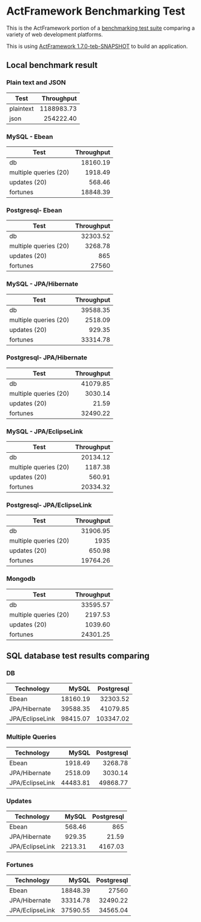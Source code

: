 # ActFramework Benchmarking Test

This is the ActFramework portion of a [benchmarking test suite](../) comparing a variety of web development platforms.

This is using [ActFramework 1.7.0-teb-SNAPSHOT](http://actframework.org) to build an application.

## Local benchmark result

### Plain text and JSON

| Test | Throughput |
| ---- | ---------: |
| plaintext | 1188983.73  |
| json | 254222.40 |

### MySQL - Ebean

| Test | Throughput |
| ---- | ----------: |
| db | 18160.19 |
| multiple queries (20) | 1918.49 |
| updates (20) | 568.46 |
| fortunes | 18848.39 |

### Postgresql- Ebean

| Test | Throughput |
| ---- | ---------: |
| db | 32303.52 |
| multiple queries (20) | 3268.78 |
| updates (20) | 865 |
| fortunes | 27560 |

### MySQL - JPA/Hibernate

| Test | Throughput |
| ---- | ----------: |
| db | 39588.35 |
| multiple queries (20) | 2518.09 |
| updates (20) | 929.35 |
| fortunes | 33314.78 |

### Postgresql- JPA/Hibernate

| Test | Throughput |
| ---- | ---------: |
| db | 41079.85 |
| multiple queries (20) | 3030.14 |
| updates (20) | 21.59 |
| fortunes | 32490.22 |

### MySQL - JPA/EclipseLink

| Test | Throughput |
| ---- | ----------: |
| db | 20134.12 |
| multiple queries (20) | 1187.38 |
| updates (20) | 560.91 |
| fortunes | 20334.32 |

### Postgresql- JPA/EclipseLink

| Test | Throughput |
| ---- | ---------: |
| db | 31906.95 |
| multiple queries (20) | 1935 |
| updates (20) | 650.98 |
| fortunes | 19764.26 |

### Mongodb

| Test | Throughput |
| ---- | ---------: |
| db | 33595.57 |
| multiple queries (20) | 2197.53 |
| updates (20) | 1039.60 |
| fortunes | 24301.25 |

## SQL database test results comparing

### DB

| Technology | MySQL | Postgresql |
| ---------- | ----: | ---------: |
| Ebean | 18160.19 | 32303.52 |
| JPA/Hibernate | 39588.35 | 41079.85 |
| JPA/EclipseLink | 98415.07 | 103347.02 |

### Multiple Queries

| Technology | MySQL | Postgresql |
| ---------- | ----: | ---------: |
| Ebean | 1918.49 | 3268.78 |
| JPA/Hibernate | 2518.09 | 3030.14 |
| JPA/EclipseLink | 44483.81 | 49868.77  |


### Updates

| Technology | MySQL | Postgresql |
| ---------- | ----: | ---------: |
| Ebean | 568.46 | 865 |
| JPA/Hibernate | 929.35 | 21.59 |
| JPA/EclipseLink | 2213.31 | 4167.03 |

### Fortunes

| Technology | MySQL | Postgresql |
| ---------- | ----: | ---------: |
| Ebean | 18848.39 | 27560 |
| JPA/Hibernate | 33314.78 | 32490.22 |
| JPA/EclipseLink | 37590.55 | 34565.04 |

